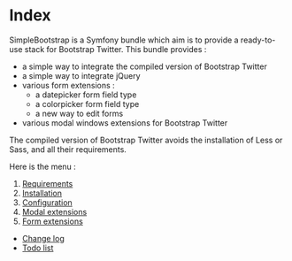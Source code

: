 Index
=====

SimpleBootstrap is a Symfony bundle which aim is to provide a ready-to-use stack for Bootstrap Twitter. This bundle provides :

* a simple way to integrate the compiled version of Bootstrap Twitter
* a simple way to integrate jQuery
* various form extensions :
    * a datepicker form field type
    * a colorpicker form field type
    * a new way to edit forms
* various modal windows extensions for Bootstrap Twitter

The compiled version of Bootstrap Twitter avoids the installation of Less or Sass, and all their requirements.

Here is the menu :

1. [Requirements](https://github.com/alazjj/SimpleBootstrapBundle/wiki/Requirements)
2. [Installation](https://github.com/alazjj/SimpleBootstrapBundle/wiki/Installation)
3. [Configuration](https://github.com/alazjj/SimpleBootstrapBundle/wiki/Configuration)
4. [Modal extensions](https://github.com/alazjj/SimpleBootstrapBundle/wiki/Modal-extensions)
5. [Form extensions](https://github.com/alazjj/SimpleBootstrapBundle/wiki/Form-extensions)

* [Change log](https://github.com/alazjj/SimpleBootstrapBundle/wiki/Change-log)
* [Todo list](https://github.com/alazjj/SimpleBootstrapBundle/wiki/Todo-List)